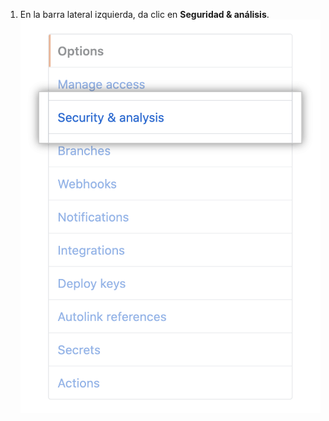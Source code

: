 1. En la barra lateral izquierda, da clic en **Seguridad & análisis**. ![pestaña de "Seguridad & análisis" en la configuración de repositorio](/assets/images/help/repository/security-and-analysis-tab.png)
